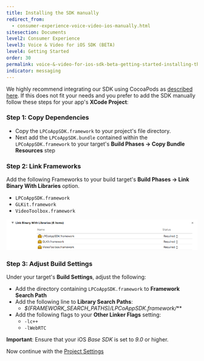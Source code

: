 ```yaml
---
title: Installing the SDK manually
redirect_from:
  - consumer-experience-voice-video-ios-manually.html
sitesection: Documents
level2: Consumer Experience
level3: Voice & Video for iOS SDK (BETA)
level4: Getting Started
order: 30
permalink: voice-&-video-for-ios-sdk-beta-getting-started-installing-the-sdk-manually.html
indicator: messaging
---
```

We highly recommend integrating our SDK using CocoaPods as [described here](consumer-experience-voice-video-ios-cocoa-pods.html). If this does not fit your needs and you prefer to add the SDK manually follow these steps for your app's __XCode Project__:

### Step 1: Copy Dependencies

  * Copy the `LPCoAppSDK.framework` to your project's file directory.
  * Next add the `LPCoAppSDK.bundle` contained within the `LPCoAppSDK.framework` to your target's __Build Phases → Copy Bundle Resources__ step

### Step 2: Link Frameworks
Add the following Frameworks to your build target's __Build Phases → Link Binary With Libraries__ option.

  * `LPCoAppSDK.framework`
  * `GLKit.framework`
  * `VideoToolbox.framework`

![Frameworks](img/link_frameworks.png)

### Step 3: Adjust Build Settings
Under your target's **Build Settings**, adjust the following:

  * Add the directory containing `LPCoAppSDK.framework` to **Framework Search Path**
  * Add the following line to **Library Search Paths**: 		
	  * *$(FRAMEWORK_SEARCH_PATHS)/LPCoAppSDK.framework/***
  * Add the following flags to your **Other Linker Flags** setting:
      * `-lc++`
      * `-lWebRTC`

**Important**: Ensure that your iOS *Base SDK* is set to *9.0* or higher.

Now continue with the [Project Settings](consumer-experience-voice-video-ios-project-settings.html)
